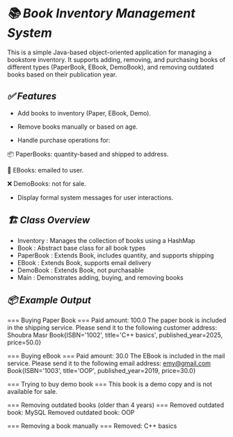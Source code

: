 # *📚 Book Inventory Management System*
This is a simple Java-based object-oriented application for managing a bookstore inventory. It supports adding, removing, and purchasing books of different types (PaperBook, EBook, DemoBook), and removing outdated books based on their publication year.

## *✅ Features*
- Add books to inventory (Paper, EBook, Demo).

- Remove books manually or based on age.

- Handle purchase operations for:

 📦 PaperBooks: quantity-based and shipped to address.

 📧 EBooks: emailed to user.

 ❌ DemoBooks: not for sale.

- Display formal system messages for user interactions.

## *🏗️ Class Overview*

- Inventory : Manages the collection of books using a HashMap
- Book : Abstract base class for all book types
- PaperBook	: Extends Book, includes quantity, and supports shipping
- EBook	: Extends Book, supports email delivery
- DemoBook : Extends Book, not purchasable
- Main :	Demonstrates adding, buying, and removing books

## *📦 Example Output*
=== Buying Paper Book ===
Paid amount: 100.0
The paper book is included in the shipping service. Please send it to the following customer address: Shoubra Masr
Book{ISBN='1002', title='C++ basics', published_year=2025, price=50.0}

=== Buying eBook ===
Paid amount: 30.0
The EBook is included in the mail service. Please send it to the following email address: emy@gmail.com
Book{ISBN='1003', title='OOP', published_year=2019, price=30.0}

=== Trying to buy demo book ===
This book is a demo copy and is not available for sale.

=== Removing outdated books (older than 4 years) ===
Removed outdated book: MySQL
Removed outdated book: OOP

=== Removing a book manually ===
Removed: C++ basics


